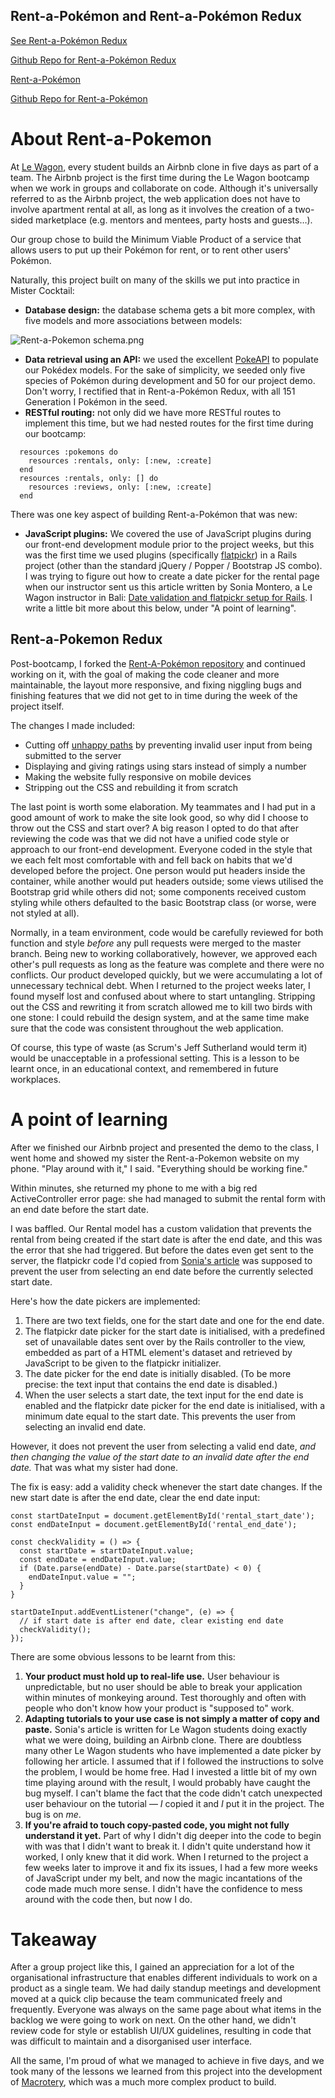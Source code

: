 ## Rent-a-Pokémon and Rent-a-Pokémon Redux

[See Rent-a-Pokémon Redux](http://rent-a-pokemon-redux.herokuapp.com/)

[Github Repo for Rent-a-Pokémon Redux](https://github.com/pelicularities/rent-a-pokemon-redux)

[Rent-a-Pokémon](http://rent-a-pokemon-konfs.herokuapp.com/)

[Github Repo for Rent-a-Pokémon](https://github.com/konfs/RentAPokemon)

# About Rent-a-Pokemon

At [Le Wagon](https://www.lewagon.com/), every student builds an Airbnb clone in five days as part of a team. The Airbnb project is the first time during the Le Wagon bootcamp when we work in groups and collaborate on code. Although it's universally referred to as the Airbnb project, the web application does not have to involve apartment rental at all, as long as it involves the creation of a two-sided marketplace (e.g. mentors and mentees, party hosts and guests…).

Our group chose to build the Minimum Viable Product of a service that allows users to put up their Pokémon for rent, or to rent other users' Pokémon. 

Naturally, this project built on many of the skills we put into practice in Mister Cocktail:

- **Database design:** the database schema gets a bit more complex, with five models and more associations between models:

![Rent-a-Pokemon schema.png](https://cdn.hashnode.com/res/hashnode/image/upload/v1605972472198/AQfSRzdLx.png)

- **Data retrieval using an API:** we used the excellent [PokeAPI](https://pokeapi.co/) to populate our Pokédex models. For the sake of simplicity, we seeded only five species of Pokémon during development and 50 for our project demo. Don't worry, I rectified that in Rent-a-Pokémon Redux, with all 151 Generation I Pokémon in the seed.
- **RESTful routing:** not only did we have more RESTful routes to implement this time, but we had nested routes for the first time during our bootcamp:


```
  resources :pokemons do
    resources :rentals, only: [:new, :create]
  end
  resources :rentals, only: [] do
    resources :reviews, only: [:new, :create]
  end
``` 

There was one key aspect of building Rent-a-Pokémon that was new:

- **JavaScript plugins:** We covered the use of JavaScript plugins during our front-end development module prior to the project weeks, but this was the first time we used plugins (specifically [flatpickr](https://flatpickr.js.org/)) in a Rails project (other than the standard jQuery / Popper / Bootstrap JS combo). I was trying to figure out how to create a date picker for the rental page when our instructor sent us this article written by Sonia Montero, a Le Wagon instructor in Bali: [Date validation and flatpickr setup for Rails](https://medium.com/@sonia.montero/date-validations-and-flatpickr-setup-for-rails-24c78d6eb784). I write a little bit more about this below, under "A point of learning".

## Rent-a-Pokemon Redux

Post-bootcamp, I forked the [Rent-A-Pokémon repository](https://github.com/konfs/RentAPokemon) and continued working on it, with the goal of making the code cleaner and more maintainable, the layout more responsive, and fixing niggling bugs and finishing features that we did not get to in time during the week of the project itself.

The changes I made included:

- Cutting off [unhappy paths](https://en.wikipedia.org/wiki/Happy_path) by preventing invalid user input from being submitted to the server
- Displaying and giving ratings using stars instead of simply a number
- Making the website fully responsive on mobile devices
- Stripping out the CSS and rebuilding it from scratch

The last point is worth some elaboration. My teammates and I had put in a good amount of work to make the site look good, so why did I choose to throw out the CSS and start over? A big reason I opted to do that after reviewing the code was that we did not have a unified code style or approach to our front-end development. Everyone coded in the style that we each felt most comfortable with and fell back on habits that we'd developed before the project. One person would put headers inside the container, while another would put headers outside; some views utilised the Bootstrap grid while others did not; some components received custom styling while others defaulted to the basic Bootstrap class (or worse, were not styled at all).

Normally, in a team environment, code would be carefully reviewed for both function and style *before* any pull requests were merged to the master branch. Being new to working collaboratively, however, we approved each other's pull requests as long as the feature was complete and there were no conflicts. Our product developed quickly, but we were accumulating a lot of unnecessary technical debt. When I returned to the project weeks later, I found myself lost and confused about where to start untangling. Stripping out the CSS and rewriting it from scratch allowed me to kill two birds with one stone: I could rebuild the design system, and at the same time make sure that the code was consistent throughout the web application.

Of course, this type of waste (as Scrum's Jeff Sutherland would term it) would be unacceptable in a professional setting. This is a lesson to be learnt once, in an educational context, and remembered in future workplaces.

# A point of learning

After we finished our Airbnb project and presented the demo to the class, I went home and showed my sister the Rent-a-Pokemon website on my phone. "Play around with it," I said. "Everything should be working fine."

Within minutes, she returned my phone to me with a big red ActiveController error page: she had managed to submit the rental form with an end date before the start date.

I was baffled. Our Rental model has a custom validation that prevents the rental from being created if the start date is after the end date, and this was the error that she had triggered. But before the dates even get sent to the server, the flatpickr code I'd copied from [Sonia's article](https://medium.com/@sonia.montero/date-validations-and-flatpickr-setup-for-rails-24c78d6eb784) was supposed to prevent the user from selecting an end date before the currently selected start date. 

Here's how the date pickers are implemented: 

1. There are two text fields, one for the start date and one for the end date. 
2. The flatpickr date picker for the start date is initialised, with a predefined set of unavailable dates sent over by the Rails controller to the view, embedded as part of a HTML element's dataset and retrieved by JavaScript to be given to the flatpickr initializer.
3. The date picker for the end date is initially disabled. (To be more precise: the text input that contains the end date is disabled.)
4. When the user selects a start date, the text input for the end date is enabled and the flatpickr date picker for the end date is initialised, with a minimum date equal to the start date. This prevents the user from selecting an invalid end date.

However, it does not prevent the user from selecting a valid end date, *and then changing the value of the start date to an invalid date after the end date.* That was what my sister had done.

The fix is easy: add a validity check whenever the start date changes. If the new start date is after the end date, clear the end date input:

```
const startDateInput = document.getElementById('rental_start_date');
const endDateInput = document.getElementById('rental_end_date');

const checkValidity = () => {
  const startDate = startDateInput.value;
  const endDate = endDateInput.value;
  if (Date.parse(endDate) - Date.parse(startDate) < 0) {
    endDateInput.value = "";
  }
}

startDateInput.addEventListener("change", (e) => {
  // if start date is after end date, clear existing end date
  checkValidity();
});
``` 

There are some obvious lessons to be learnt from this:

1. **Your product must hold up to real-life use.** User behaviour is unpredictable, but no user should be able to break your application within minutes of monkeying around. Test thoroughly and often with people who don't know how your product is "supposed to" work.
2. **Adapting tutorials to your use case is not simply a matter of copy and paste.** Sonia's article is written for Le Wagon students doing exactly what we were doing, building an Airbnb clone. There are doubtless many other Le Wagon students who have implemented a date picker by following her article. I assumed that if I followed the instructions to solve the problem, I would be home free. Had I invested a little bit of my own time playing around with the result, I would probably have caught the bug myself. I can't blame the fact that the code didn't catch unexpected user behaviour on the tutorial — *I* copied it and *I* put it in the project. The bug is on *me*.
3. **If you're afraid to touch copy-pasted code, you might not fully understand it yet.** Part of why I didn't dig deeper into the code to begin with was that I didn't want to break it. I didn't quite understand how it worked, I only knew that it did work. When I returned to the project a few weeks later to improve it and fix its issues, I had a few more weeks of JavaScript under my belt, and now the magic incantations of the code made much more sense. I didn't have the confidence to mess around with the code then, but now I do.

# Takeaway

After a group project like this, I gained an appreciation for a lot of the organisational infrastructure that enables different individuals to work on a product as a single team. We had daily standup meetings and development moved at a quick clip because the team communicated freely and frequently. Everyone was always on the same page about what items in the backlog we were going to work on next. On the other hand, we didn't review code for style or establish UI/UX guidelines, resulting in code that was difficult to maintain and a disorganised user interface.

All the same, I'm proud of what we managed to achieve in five days, and we took many of the lessons we learned from this project into the development of [Macrotery](/macrotery), which was a much more complex product to build.